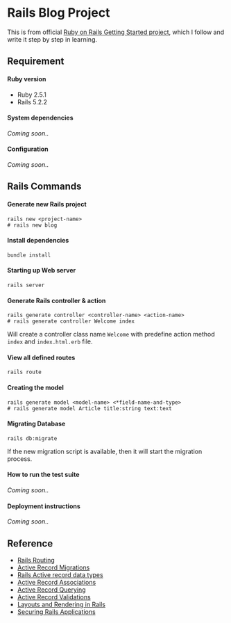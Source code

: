 # Rails Blog Project

This is from official
[Ruby on Rails Getting Started project](https://guides.rubyonrails.org/getting_started.html),
which I follow and write it step by step in learning.

## Requirement

#### Ruby version

  - Ruby 2.5.1
  - Rails 5.2.2

#### System dependencies

  _Coming soon.._

#### Configuration

  _Coming soon.._


## Rails Commands

#### Generate new Rails project

```console
rails new <project-name>
# rails new blog
```

#### Install dependencies

```console
bundle install
```

#### Starting up Web server

```console
rails server
```

#### Generate Rails controller & action

```console
rails generate controller <controller-name> <action-name>
# rails generate controller Welcome index
```
Will create a controller class name `Welcome` with predefine action method
`index` and `index.html.erb` file.


#### View all defined routes

```console
rails route
```


#### Creating the model

```console
rails generate model <model-name> <*field-name-and-type>
# rails generate model Article title:string text:text
```


#### Migrating Database

```console
rails db:migrate
```

If the new migration script is available, then it will start the migration
process.


#### How to run the test suite

_Coming soon.._

#### Deployment instructions

_Coming soon.._


## Reference

- [Rails Routing](https://guides.rubyonrails.org/routing.html)
- [Active Record Migrations](https://guides.rubyonrails.org/active_record_migrations.html)
- [Rails Active record data types](https://michaelsoolee.com/rails-activerecord-data-types/)
- [Active Record Associations](https://guides.rubyonrails.org/association_basics.html)
- [Active Record Querying](https://guides.rubyonrails.org/active_record_querying.html)
- [Active Record Validations](https://guides.rubyonrails.org/active_record_validations.html)
- [Layouts and Rendering in Rails](https://guides.rubyonrails.org/layouts_and_rendering.html)
- [Securing Rails Applications](https://guides.rubyonrails.org/security.html)

